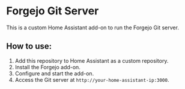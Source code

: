 # Forgejo Git Server

This is a custom Home Assistant add-on to run the Forgejo Git server.

## How to use:
1. Add this repository to Home Assistant as a custom repository.
2. Install the Forgejo add-on.
3. Configure and start the add-on.
4. Access the Git server at `http://your-home-assistant-ip:3000`.

